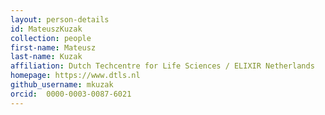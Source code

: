 ```yaml
---
layout: person-details
id: MateuszKuzak
collection: people
first-name: Mateusz
last-name: Kuzak
affiliation: Dutch Techcentre for Life Sciences / ELIXIR Netherlands
homepage: https://www.dtls.nl 
github_username: mkuzak
orcid:  0000-0003-0087-6021
---
```

